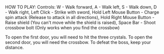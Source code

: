 HOW TO PLAY:
Controls:
W - Walk forward, 
A - Walk left, 
S - Walk down​, 
D - Walk right, 
Left Click - Strike with sword, 
Hold Left Mouse Button - Charge spin attack (Release to attack in all directions), 
Hold Right Mouse Button - Raise shield (You can't move while the shield is raised), 
Space Bar - Shoot crossbow bolt (Only works when you find the crossbow)​

To open the first door, you will need to hit the three crystals.
To open the second door, you will need the crossbow.
To defeat the boss, keep your distance.
